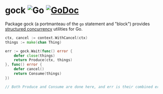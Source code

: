 # gock ![Go](https://github.com/tcard/gock/workflows/Go/badge.svg) [![GoDoc](https://godoc.org/github.com/tcard/gock?status.svg)](https://godoc.org/github.com/tcard/gock)

Package gock (a portmanteau of the `go` statement and "block") provides [structured concurrency](https://vorpus.org/blog/notes-on-structured-concurrency-or-go-statement-considered-harmful/) utilities for Go.

```go
ctx, cancel := context.WithCancel(ctx)
things := make(chan Thing)

err := gock.Wait(func() error {
	defer close(things)
	return Produce(ctx, things)
}, func() error {
	defer cancel()
	return Consume(things)
})

// Both Produce and Consume are done here, and err is their combined errors.
```

